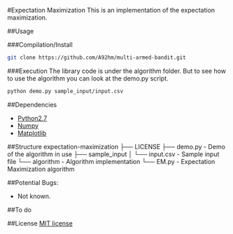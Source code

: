#Expectation Maximization
This is an implementation of the expectation maximization.

##Usage

###Compilation/Install
```bash
git clone https://github.com/A92hm/multi-armed-bandit.git
```

###Execution
The library code is under the algorithm folder.
But to see how to use the algorithm you can look at the demo.py script.
```bash
python demo.py sample_input/input.csv
```

##Dependencies
* [Python2.7](https://www.python.org/download/releases/2.7/)
* [Numpy](http://www.numpy.org/)
* [Matplotlib](http://matplotlib.org/)

##Structure
    expectation-maximization
    ├── LICENSE
    ├── demo.py                     - Demo of the algorithm in use
    ├── sample_input
    │   └── input.csv               - Sample input file
    └── algorithm                   - Algorithm implementation
        └── EM.py                   - Expectation Maximization algorithm

##Potential Bugs:
* Not known.

##To do


##License
[MIT license](http://opensource.org/licenses/MIT)